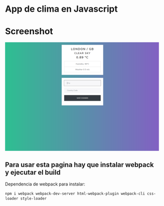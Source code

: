 # App de clima en Javascript

# Screenshot
![](./docs/Screenshot.png)

## Para usar esta pagina hay que instalar webpack y ejecutar el build

Dependencia de webpack para instalar:

```
npm i webpack webpack-dev-server html-webpack-plugin webpack-cli css-loader style-loader

```

